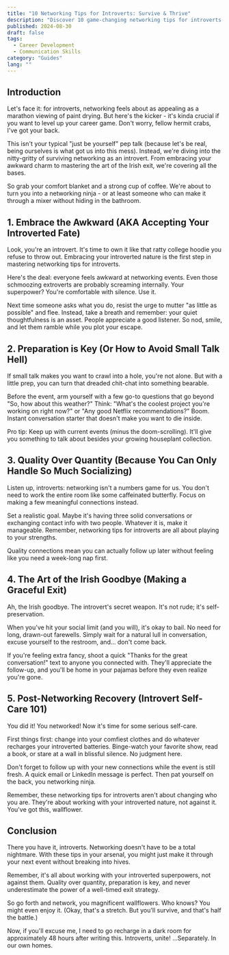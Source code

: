 ```yaml
---
title: "10 Networking Tips for Introverts: Survive & Thrive"
description: "Discover 10 game-changing networking tips for introverts. Learn how to embrace your awkward charm and conquer social events without losing your mind."
published: 2024-08-30
draft: false
tags:
  - Career Development
  - Communication Skills
category: "Guides"
lang: ""
---
```



## Introduction

Let's face it: for introverts, networking feels about as appealing as a marathon viewing of paint drying. But here's the kicker - it's kinda crucial if you want to level up your career game. Don't worry, fellow hermit crabs, I've got your back.

This isn't your typical "just be yourself" pep talk (because let's be real, being ourselves is what got us into this mess). Instead, we're diving into the nitty-gritty of surviving networking as an introvert. From embracing your awkward charm to mastering the art of the Irish exit, we're covering all the bases.


So grab your comfort blanket and a strong cup of coffee. We're about to turn you into a networking ninja - or at least someone who can make it through a mixer without hiding in the bathroom.

## 1. Embrace the Awkward (AKA Accepting Your Introverted Fate)

Look, you're an introvert. It's time to own it like that ratty college hoodie you refuse to throw out. Embracing your introverted nature is the first step in mastering networking tips for introverts.

Here's the deal: everyone feels awkward at networking events. Even those schmoozing extroverts are probably screaming internally. Your superpower? You're comfortable with silence. Use it.

Next time someone asks what you do, resist the urge to mutter "as little as possible" and flee. Instead, take a breath and remember: your quiet thoughtfulness is an asset. People appreciate a good listener. So nod, smile, and let them ramble while you plot your escape.

## 2. Preparation is Key (Or How to Avoid Small Talk Hell)

If small talk makes you want to crawl into a hole, you're not alone. But with a little prep, you can turn that dreaded chit-chat into something bearable.

Before the event, arm yourself with a few go-to questions that go beyond "So, how about this weather?" Think: "What's the coolest project you're working on right now?" or "Any good Netflix recommendations?" Boom. Instant conversation starter that doesn't make you want to die inside.

Pro tip: Keep up with current events (minus the doom-scrolling). It'll give you something to talk about besides your growing houseplant collection.

## 3. Quality Over Quantity (Because You Can Only Handle So Much Socializing)

Listen up, introverts: networking isn't a numbers game for us. You don't need to work the entire room like some caffeinated butterfly. Focus on making a few meaningful connections instead.

Set a realistic goal. Maybe it's having three solid conversations or exchanging contact info with two people. Whatever it is, make it manageable. Remember, networking tips for introverts are all about playing to your strengths.

Quality connections mean you can actually follow up later without feeling like you need a week-long nap first.

## 4. The Art of the Irish Goodbye (Making a Graceful Exit)

Ah, the Irish goodbye. The introvert's secret weapon. It's not rude; it's self-preservation.

When you've hit your social limit (and you will), it's okay to bail. No need for long, drawn-out farewells. Simply wait for a natural lull in conversation, excuse yourself to the restroom, and... don't come back.

If you're feeling extra fancy, shoot a quick "Thanks for the great conversation!" text to anyone you connected with. They'll appreciate the follow-up, and you'll be home in your pajamas before they even realize you're gone.

## 5. Post-Networking Recovery (Introvert Self-Care 101)

You did it! You networked! Now it's time for some serious self-care.

First things first: change into your comfiest clothes and do whatever recharges your introverted batteries. Binge-watch your favorite show, read a book, or stare at a wall in blissful silence. No judgment here.

Don't forget to follow up with your new connections while the event is still fresh. A quick email or LinkedIn message is perfect. Then pat yourself on the back, you networking ninja.

Remember, these networking tips for introverts aren't about changing who you are. They're about working with your introverted nature, not against it. You've got this, wallflower.

## Conclusion

There you have it, introverts. Networking doesn't have to be a total nightmare. With these tips in your arsenal, you might just make it through your next event without breaking into hives.

Remember, it's all about working with your introverted superpowers, not against them. Quality over quantity, preparation is key, and never underestimate the power of a well-timed exit strategy.

So go forth and network, you magnificent wallflowers. Who knows? You might even enjoy it. (Okay, that's a stretch. But you'll survive, and that's half the battle.)

Now, if you'll excuse me, I need to go recharge in a dark room for approximately 48 hours after writing this. Introverts, unite! ...Separately. In our own homes.
